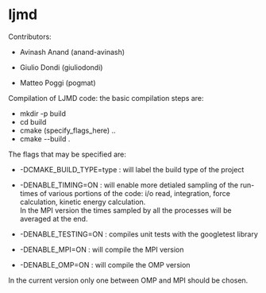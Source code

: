 # ljmd

Contributors:

 - Avinash Anand
(anand-avinash)

- Giulio Dondi
(giuliodondi)

- Matteo Poggi
(pogmat)


Compilation of LJMD code:
the basic compilation steps are:

- mkdir -p build
- cd build
- cmake (specify_flags_here) ..
- cmake --build .

The flags that may be specified are:

- -DCMAKE_BUILD_TYPE=type : will label the build type of the project
- -DENABLE_TIMING=ON : will enable more detialed sampling of the run-times of various portions of the code: i/o read, integration, force calculation, kinetic energy calculation.  
In the MPI version the times sampled by all the processes will be averaged at the end.
- -DENABLE_TESTING=ON : compiles unit tests with the googletest library

- -DENABLE_MPI=ON : will compile the MPI version
- -DENABLE_OMP=ON : will compile the OMP version

In the current version only one between OMP and MPI should be chosen.
